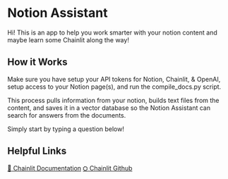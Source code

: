# Notion Assistant

Hi! This is an app to help you work smarter with your notion content and maybe learn some Chainlit along the way!

## How it Works

Make sure you have setup your API tokens for Notion, Chainlit, & OpenAI, setup access to your Notion page(s), and run the compile_docs.py script.

This process pulls information from your notion, builds text files from the content, and saves it in a vector database so the Notion Assistant can search for answers from the documents.

Simply start by typing a question below!

## Helpful Links

[📄 Chainlit Documentation](https://docs.chainlit.io/get-started/overview)
[⛭ Chainlit Github](https://github.com/Chainlit/chainlit/tree/main)
